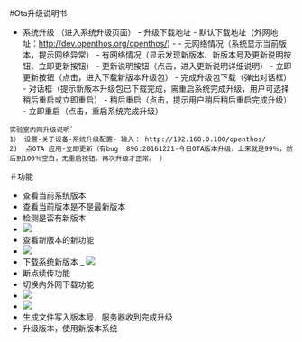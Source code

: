 #Ota升级说明书

- 系统升级 （进入系统升级页面）
      - 升级下载地址
          - 默认下载地址（外网地址：http://dev.openthos.org/openthos/)
          - 
      - 无网络情况（系统显示当前版本，提示网络异常）
      - 有网络情况（显示发现新版本、新版本号及更新说明按钮、立即更新按钮）
         - 更新说明按钮（点击，进入更新说明详细说明）
         - 立即更新按钮（点击，进入下载新版本升级包）
            - 完成升级包下载（弹出对话框）
               - 对话框（提示新版本升级包已下载完成，需重启系统完成升级，用户可选择稍后重启或立即重启）
               - 稍后重启（点击，提示用户稍后稍后重启完成升级）
               - 立即重启（点击，重启系统完成升级）



```
实验室内网升级说明`
1） 设置-关于设备-系统升级配置- 输入： http://192.168.0.180/openthos/
2)  点OTA 应用-立即更新（有bug  896:20161221-今日OTA版本升级，上来就是99％，然后到100％空白，无重启按钮。再次升级才正常。 ）
```
＃功能
- 查看当前系统版本
- 查看当前版本是不是最新版本
- 检测是否有新版本
- ![](https://github.com/openthos/community-analysis/blob/master/pic/using-instractions-pic/tmp_15653-Screenshot_2016-12-28-10-18-50293635875.png)
- 查看新版本的新功能
- ![](https://github.com/openthos/community-analysis/blob/master/pic/using-instractions-pic/tmp_15653-Screenshot_2016-12-28-10-18-57906777015.png)
- 下载系统新版本
_ ![](https://github.com/openthos/community-analysis/blob/master/pic/using-instractions-pic/tmp_15653-Screenshot_2016-12-28-10-19-18-1462869611.png)
- 断点续传功能
- 切换内外网下载功能
- ![](https://github.com/openthos/community-analysis/blob/master/pic/using-instractions-pic/tmp_15653-Screenshot_2016-12-28-10-35-131574476588.png)
- ![](https://github.com/openthos/community-analysis/blob/master/pic/using-instractions-pic/tmp_15653-Screenshot_2016-12-28-10-38-31-1032758385.png)
- 生成文件写入版本号，服务器收到完成升级
- 升级版本，使用新版本系统

